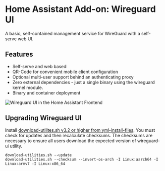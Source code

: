 # Home Assistant Add-on: Wireguard UI

A basic, self-contained management service for WireGuard with a self-serve web
UI.

## Features

- Self-serve and web based
- QR-Code for convenient mobile client configuration
- Optional multi-user support behind an authenticating proxy
- Zero external dependencies - just a single binary using the wireguard kernel
  module.
- Binary and container deployment

![Wireguard UI in the Home Assistant Frontend](https://github.com/theseal/addons-homeassistant/raw/main/wireguard-ui/images/wireguard-ui-home-assistant-screenshot.png)

## Upgrading Wireguard UI

Install [download-utilites.sh v3.2 or higher from
yml-install-files][yml-install-files].  You must check for updates and then
recalculate checksums.  The checksums are necessary to ensure all users download
the expected version of wireguard-ui utility.

    download-utilities.sh --update
    download-utilities.sh --checksum --invert-os-arch -I Linux:aarch64 -I Linux:armv7 -I Linux:x86_64

[yml-install-files]: https://github.com/samrocketman/yml-install-files

